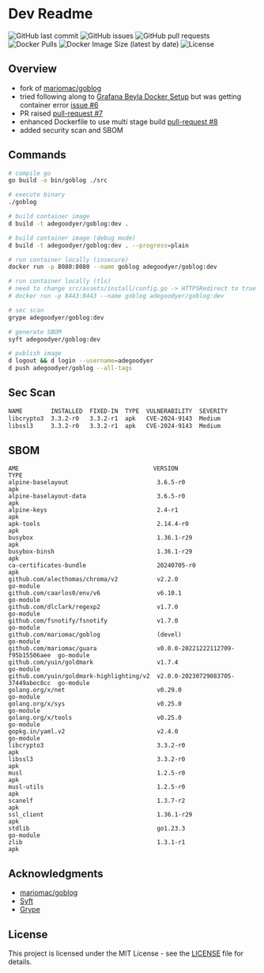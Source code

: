 # Dev Readme

![GitHub last commit](https://img.shields.io/github/last-commit/adegoodyer/goblog)
![GitHub issues](https://img.shields.io/github/issues/adegoodyer/goblog)
![GitHub pull requests](https://img.shields.io/github/issues-pr/adegoodyer/goblog)
![Docker Pulls](https://img.shields.io/docker/pulls/adegoodyer/goblog)
![Docker Image Size (latest by date)](https://img.shields.io/docker/image-size/adegoodyer/goblog/latest)
![License](https://img.shields.io/github/license/adegoodyer/goblog)

## Overview
- fork of [mariomac/goblog](https://github.com/mariomac/goblog)
- tried following along to [Grafana Beyla Docker Setup](https://grafana.com/docs/beyla/latest/setup/docker/) but was getting container error [issue #6](https://github.com/mariomac/goblog/issues/6)
- PR raised [pull-request #7](https://github.com/mariomac/goblog/pull/7)
- enhanced Dockerfile to use multi stage build [pull-request #8](https://github.com/mariomac/goblog/pull/8)
- added security scan and SBOM

## Commands
```bash
# compile go
go build -o bin/goblog ./src

# execute binary
./goblog

# build container image
d build -t adegoodyer/goblog:dev .

# build container image (debug mode)
d build -t adegoodyer/goblog:dev . --progress=plain

# run container locally (insecure)
docker run -p 8080:8080 --name goblog adegoodyer/goblog:dev

# run container locally (tls)
# need to change src/assets/install/config.go -> HTTPSRedirect to true
# docker run -p 8443:8443 --name goblog adegoodyer/goblog:dev

# sec scan
grype adegoodyer/goblog:dev

# generate SBOM
syft adegoodyer/goblog:dev

# publish image
d logout && d login --username=adegoodyer
d push adegoodyer/goblog --all-tags
```

## Sec Scan
```bash
NAME        INSTALLED  FIXED-IN  TYPE  VULNERABILITY  SEVERITY
libcrypto3  3.3.2-r0   3.3.2-r1  apk   CVE-2024-9143  Medium
libssl3     3.3.2-r0   3.3.2-r1  apk   CVE-2024-9143  Medium
```

## SBOM
```
AME                                      VERSION                             TYPE
alpine-baselayout                         3.6.5-r0                            apk
alpine-baselayout-data                    3.6.5-r0                            apk
alpine-keys                               2.4-r1                              apk
apk-tools                                 2.14.4-r0                           apk
busybox                                   1.36.1-r29                          apk
busybox-binsh                             1.36.1-r29                          apk
ca-certificates-bundle                    20240705-r0                         apk
github.com/alecthomas/chroma/v2           v2.2.0                              go-module
github.com/caarlos0/env/v6                v6.10.1                             go-module
github.com/dlclark/regexp2                v1.7.0                              go-module
github.com/fsnotify/fsnotify              v1.7.0                              go-module
github.com/mariomac/goblog                (devel)                             go-module
github.com/mariomac/guara                 v0.0.0-20221222112709-f95b15506aee  go-module
github.com/yuin/goldmark                  v1.7.4                              go-module
github.com/yuin/goldmark-highlighting/v2  v2.0.0-20230729083705-37449abec8cc  go-module
golang.org/x/net                          v0.29.0                             go-module
golang.org/x/sys                          v0.25.0                             go-module
golang.org/x/tools                        v0.25.0                             go-module
gopkg.in/yaml.v2                          v2.4.0                              go-module
libcrypto3                                3.3.2-r0                            apk
libssl3                                   3.3.2-r0                            apk
musl                                      1.2.5-r0                            apk
musl-utils                                1.2.5-r0                            apk
scanelf                                   1.3.7-r2                            apk
ssl_client                                1.36.1-r29                          apk
stdlib                                    go1.23.3                            go-module
zlib                                      1.3.1-r1                            apk
```

## Acknowledgments

- [mariomac/goblog](https://github.com/mariomac/goblog)
- [Syft](https://github.com/anchore/syft)
- [Grype](https://github.com/anchore/grype)

## License

This project is licensed under the MIT License - see the [LICENSE](LICENSE) file for details.
